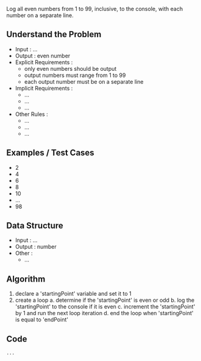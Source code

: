 Log all even numbers from 1 to 99, inclusive, to the console, with each number on a separate line.

## Understand the Problem
- Input : ...
- Output : even number
- Explicit Requirements : 
  - only even numbers should be output
  - output numbers must range from 1 to 99
  - each output number must be on a separate line
- Implicit Requirements :
  - ...
  - ...
  - ...
- Other Rules :
  - ...
  - ...
  - ...

## Examples / Test Cases
- 2
- 4
- 6
- 8
- 10
- ...
- 98

## Data Structure
- Input : ...
- Output : number
- Other :
  - ...

## Algorithm
1. declare a 'startingPoint' variable and set it to 1
2. create a loop
  a. determine if the 'startingPoint' is even or odd
  b. log the 'startingPoint' to the console if it is even
  c. increment the 'startingPoint' by 1 and run the next loop iteration
  d. end the loop when 'startingPoint' is equal to 'endPoint'

## Code
` ... `